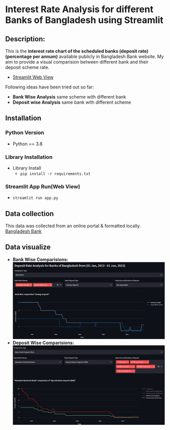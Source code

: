 # Interest Rate Analysis for different Banks of Bangladesh using Streamlit #

## Description: ##

This is the **interest rate chart of the scheduled banks (deposit rate)(percentage per annum)** available publicly in Bangladesh Bank website. My aim to provide a visual comparision between different bank and their deposit scheme rate.
- [ Streamlit Web View ](https://bdbankanalysis.streamlit.app/)

Following ideas have been tried out so far:
- **Bank Wise Analysis** same scheme with different bank
- **Deposit wise Analysis** same bank with different scheme

## Installation

### Python Version
- Python == 3.8

### Library Installation
- Library Install
  - `pip install -r requirements.txt`

### Streamlit App Run(Web View)
- `streamlit run app.py`

## Data collection ##

This data was collected from an online portal & formatted locally. [Bangladesh Bank](https://www.bb.org.bd/en/index.php/financialactivity/interestdeposit)

## Data visualize ##
* **Bank Wise Comparisions:**
  ![Bank Wise Comparisions](images/bank_wise.png)
* **Deposit Wise Comparisions:**
  ![Deposit Wise Comparisions](images/deposit_wise.png)

